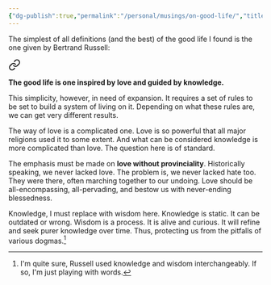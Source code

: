 ```yaml
---
{"dg-publish":true,"permalink":"/personal/musings/on-good-life/","title":"On Good Life"}
---
```


The simplest of all definitions (and the best) of the good life I found is the one given by Bertrand Russell:


<div class="transclusion internal-embed is-loaded"><a class="markdown-embed-link" href="/personal/reading/notes-and-highlights/what-i-believe/#26da05" aria-label="Open link"><svg xmlns="http://www.w3.org/2000/svg" width="24" height="24" viewBox="0 0 24 24" fill="none" stroke="currentColor" stroke-width="2" stroke-linecap="round" stroke-linejoin="round" class="svg-icon lucide-link"><path d="M10 13a5 5 0 0 0 7.54.54l3-3a5 5 0 0 0-7.07-7.07l-1.72 1.71"></path><path d="M14 11a5 5 0 0 0-7.54-.54l-3 3a5 5 0 0 0 7.07 7.07l1.71-1.71"></path></svg></a><div class="markdown-embed">



**The good life is one inspired by love and guided by knowledge.** 

</div></div>


This simplicity, however, in need of expansion. It requires a set of rules to be set to build a system of living on it. Depending on what these rules are, we can get very different results.

The way of love is a complicated one. Love is so powerful that all major religions used it to some extent. And what can be considered knowledge is more complicated than love. The question here is of standard.

The emphasis must be made on **love without provinciality**. Historically speaking, we never lacked love. The problem is, we never lacked hate too. They were there, often marching together to our undoing. Love should be all-encompassing, all-pervading, and bestow us with never-ending blessedness.

Knowledge, I must replace with wisdom here. Knowledge is static. It can be outdated or wrong. Wisdom is a process. It is alive and curious. It will refine and seek purer knowledge over time. Thus, protecting us from the pitfalls of various dogmas.[^1]

[^1]: I'm quite sure, Russell used knowledge and wisdom interchangeably. If so, I'm just playing with words.